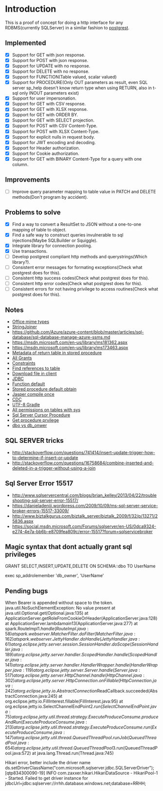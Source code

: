 
# Introduction

This is a proof of concept for doing a http interface for any RDBMS(currently SQLServer) in a similar fashion to
[postgrest](https://github.com/begriffs/postgrest).

## Implemented

 - [x] Support for GET with json response.
 - [x] Support for POST with json response.
 - [x] Support for UPDATE with no response.
 - [x] Support for DELETE with no response.
 - [x] Support for FUNCTION(Table valued, scalar valued)
 - [x] Support for PROCEDURE(Only OUT parameters as result,
       even SQL server sp_help doesn't know return type when using RETURN, also in t-sql only INOUT parameters exist)
 - [x] Support for user impersonation.
 - [x] Support for GET with CSV response.
 - [x] Support for GET with XLSX response.
 - [x] Support for GET with ORDER BY.
 - [x] Support for GET with SELECT projection.
 - [x] Support for POST with CSV Content-Type.
 - [x] Support for POST with XLSX Content-Type.
 - [x] Support for explicit nulls in request body.
 - [x] Support for JWT encoding and decoding.
 - [x] Support for Header authorization.
 - [x] Support for Cookie authorization.
 - [x] Support for GET with BINARY Content-Type for a query with one column.

## Improvements

 - [ ] Improve query parameter mapping to table value in
       PATCH and DELETE methods(Don't program by accident).

## Problems to solve

 - [x] Find a way to convert a ResultSet to JSON without a one-to-one mapping of table to object.
 - [x] Find a safe way to construct queries invulnerable to sql injections(Maybe SQLBuilder or Squiggle).
 - [x] Integrate library for connection pooling.
 - [x] Use transactions.
 - [ ] Develop postgrest compliant http methods and querystrings(Which library?).
 - [ ] Consistent error messages for formating exceptions(Check what postgrest does for this).
 - [ ] Consistent http success codes(Check what postgrest does for this).
 - [ ] Consistent http error codes(Check what postgrest does for this).
 - [ ] Consistent errors for not having privilege to access routines(Check what postgrest does for this).

## Notes

- [Office mime types](http://stackoverflow.com/questions/4212861/what-is-a-correct-mime-type-for-docx-pptx-etc)
- [StringJoiner](http://stackoverflow.com/a/22577565)
- https://github.com/Azure/azure-content/blob/master/articles/sql-database/sql-database-manage-azure-ssms.md
- https://msdn.microsoft.com/en-us/library/ms181362.aspx
- https://msdn.microsoft.com/en-us/library/ms173463.aspx
- [Metadata of return table in stored procedure](http://stackoverflow.com/questions/14574773/retrieve-column-names-and-types-of-a-stored-procedure/14575114#14575114)
- [All Grants](http://stackoverflow.com/questions/497317/how-can-i-view-all-grants-for-an-sql-database)
- [Constraints](http://stackoverflow.com/questions/14229277/sql-server-2008-get-table-constraints)
- [Find references to table](http://stackoverflow.com/questions/17501840/how-can-i-find-out-what-foreign-key-constraint-references-a-table-in-sql-server)
- [Download file in client](http://stackoverflow.com/questions/3665115/create-a-file-in-memory-for-user-to-download-not-through-server/18197341?noredirect=1#answer-3665147)
- [JDBC](http://stackoverflow.com/questions/17657057/workaround-for-null-primitives-in-jdbc-preparedstatement)
- [Function default](http://stackoverflow.com/questions/8358315/t-sql-function-with-default-parameters)
- [Stored procedure default obtain](http://stackoverflow.com/questions/14652361/determine-whether-sp-parameter-has-a-default-value-in-t-sql)
- [Jasper compile once](http://stackoverflow.com/questions/14738332/how-to-compile-jrxml-only-once)
- [CDC](https://www.simple-talk.com/sql/learn-sql-server/introduction-to-change-data-capture-(cdc)-in-sql-server-2008/)
- [UTF-8 Gradle](http://stackoverflow.com/questions/21267234/show-utf-8-text-properly-in-gradle/34717160#34717160)
- [All permissions on tables with sys](https://msdn.microsoft.com/en-us/library/ms188367.aspx)
- [Sql Server Cursor Procedure](http://stackoverflow.com/questions/1045880/using-a-cursor-with-dynamic-sql-in-a-stored-procedure)
- [Get procedure prvilege](http://stackoverflow.com/questions/13152329/finding-stored-procedures-having-execute-permission)
- [dbo vs db_onwer](http://stackoverflow.com/questions/2731787/what-is-the-difference-between-db-owner-and-the-user-that-owns-the-database)

## SQL SERVER tricks

- http://stackoverflow.com/questions/741414/insert-update-trigger-how-to-determine-if-insert-or-update
- http://stackoverflow.com/questions/16758684/combine-inserted-and-deleted-in-a-trigger-without-using-a-join

## Sql Server Error 15517

- http://www.sqlservercentral.com/blogs/brian_kelley/2013/04/22/troubleshooting-sql-server-error-15517/
- https://danieladeniji.wordpress.com/2009/10/09/ms-sql-server-service-broker-errors-15517-33009/
- http://www.biztalkgurus.com/biztalk_server/biztalk_2009/f/32/p/13271/25836.aspx
- https://social.msdn.microsoft.com/Forums/sqlserver/en-US/0dca9324-e274-4e7a-bb6b-e8709fea809c/error-15517?forum=sqlservicebroker

## Magic syntax that dont actually grant sql privileges

GRANT SELECT,INSERT,UPDATE,DELETE ON SCHEMA::dbo TO UserName

exec sp_addrolemember 'db_owner', 'UserName'

## Pending bugs

When Bearer is appended without space to the token.
java.util.NoSuchElementException: No value present
        at java.util.Optional.get(Optional.java:135)
        at ApplicationServer.getRoleFromCookieOrHeader(ApplicationServer.java:128)
        at ApplicationServer.lambda$main$13(ApplicationServer.java:277)
        at spark.RouteImpl$1.handle(RouteImpl.java:58)
        at spark.webserver.MatcherFilter.doFilter(MatcherFilter.java:162)
        at spark.webserver.JettyHandler.doHandle(JettyHandler.java:61)
        at org.eclipse.jetty.server.session.SessionHandler.doScope(SessionHandler.java:189)
        at org.eclipse.jetty.server.handler.ScopedHandler.handle(ScopedHandler.java:141)
        at org.eclipse.jetty.server.handler.HandlerWrapper.handle(HandlerWrapper.java:119)
        at org.eclipse.jetty.server.Server.handle(Server.java:517)
        at org.eclipse.jetty.server.HttpChannel.handle(HttpChannel.java:302)
        at org.eclipse.jetty.server.HttpConnection.onFillable(HttpConnection.java:242)
        at org.eclipse.jetty.io.AbstractConnection$ReadCallback.succeeded(AbstractConnection.java:245)
        at org.eclipse.jetty.io.FillInterest.fillable(FillInterest.java:95)
        at org.eclipse.jetty.io.SelectChannelEndPoint$2.run(SelectChannelEndPoint.java:75)
        at org.eclipse.jetty.util.thread.strategy.ExecuteProduceConsume.produceAndRun(ExecuteProduceConsume.java:213)
        at org.eclipse.jetty.util.thread.strategy.ExecuteProduceConsume.run(ExecuteProduceConsume.java:147)
        at org.eclipse.jetty.util.thread.QueuedThreadPool.runJob(QueuedThreadPool.java:654)
        at org.eclipse.jetty.util.thread.QueuedThreadPool$3.run(QueuedThreadPool.java:572)
        at java.lang.Thread.run(Thread.java:745)


Hikari error, better include the driver name
ds.setDriverClassName("com.microsoft.sqlserver.jdbc.SQLServerDriver");
[qtp834300090-19] INFO com.zaxxer.hikari.HikariDataSource - HikariPool-1 - Started.
Failed to get driver instance for jdbcUrl=jdbc:sqlserver://rrhh.database.windows.net;database=RRHH;

